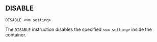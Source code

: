 ## DISABLE

	DISABLE <vm setting>

The `DISABLE` instruction disables the specified `<vm setting>` inside the container. 
